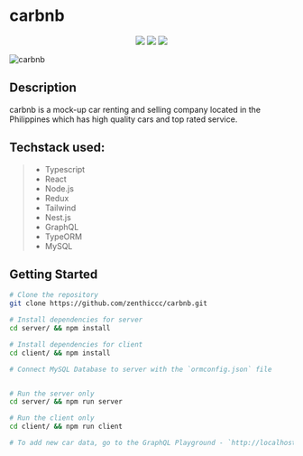 # carbnb
<p align="center">
  <img src="https://img.shields.io/badge/MAINTAINED-YES-green?style=for-the-badge">
  <img src="https://img.shields.io/badge/LICENSE-MIT-blue?style=for-the-badge">
  <img src="https://img.shields.io/github/issues/zenthiccc/carbnb?style=for-the-badge">
</p>

![carbnb](demo/demo.gif)

## Description
carbnb is a mock-up car renting and selling company located in the Philippines which has high quality cars and top rated service.

## Techstack used:
> - Typescript
> - React
> - Node.js
> - Redux
> - Tailwind 
> - Nest.js
> - GraphQL
> - TypeORM
> - MySQL


## Getting Started

```bash
# Clone the repository
git clone https://github.com/zenthiccc/carbnb.git
```
```bash
# Install dependencies for server
cd server/ && npm install

# Install dependencies for client
cd client/ && npm install
```
```bash
# Connect MySQL Database to server with the `ormconfig.json` file
```
```bash

# Run the server only
cd server/ && npm run server

# Run the client only
cd client/ && npm run client

```

```bash
# To add new car data, go to the GraphQL Playground - `http://localhost:5000/graphql`
```
